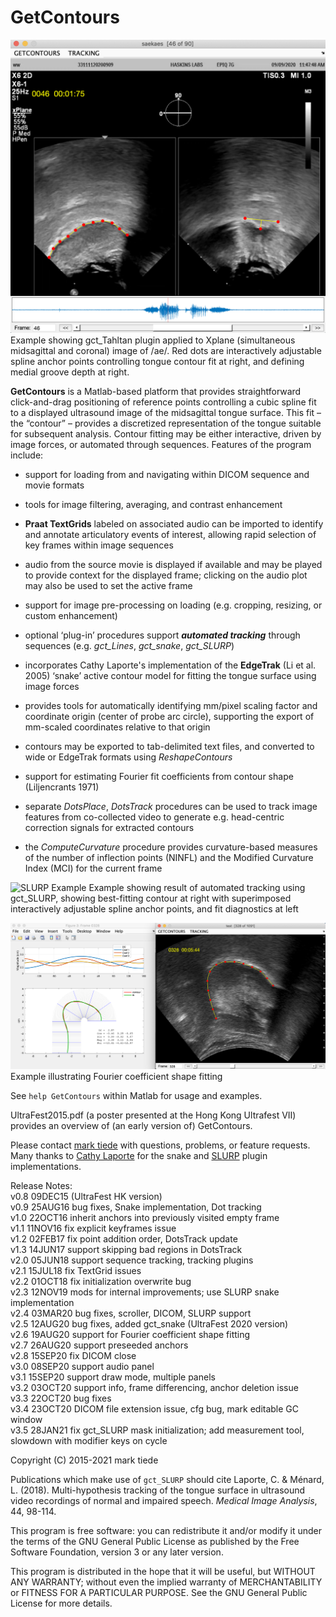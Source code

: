 GetContours  
==

![Tahltan Example](saekaes.png)
Example showing gct_Tahltan plugin applied to Xplane (simultaneous midsagittal and coronal) image of /ae/.  Red dots are interactively adjustable spline anchor points controlling tongue contour fit at right, and defining medial groove depth at right.

**GetContours** is a Matlab-based platform that provides straightforward click-and-drag positioning of reference points controlling a cubic spline fit to a displayed ultrasound image of the midsagittal tongue surface. This fit – the “contour” – provides a discretized representation of the tongue suitable for subsequent analysis. Contour fitting may be either interactive, driven by image forces, or automated through sequences. Features of the program include:

* support for loading from and navigating within DICOM sequence and movie formats

* tools for image filtering, averaging, and contrast enhancement

* **Praat TextGrids** labeled on associated audio can be imported to identify and
annotate articulatory events of interest, allowing rapid selection of key frames within image sequences

* audio from the source movie is displayed if available and may be played to provide context for the displayed frame; clicking on the audio plot may also be used to set the active frame

* support for image pre-processing on loading (e.g. cropping, resizing, or custom enhancement)

* optional ‘plug-in’ procedures support _**automated tracking**_ through sequences (e.g. _gct_Lines_, _gct_snake_, _gct_SLURP_)

* incorporates Cathy Laporte's implementation of the **EdgeTrak** (Li et al. 2005) ‘snake’ active contour model for fitting the tongue surface using image forces

* provides tools for automatically identifying mm/pixel scaling factor and coordinate origin (center of probe arc circle), supporting the export of mm-scaled coordinates relative to that origin

* contours may be exported to tab-delimited text files, and converted to wide or EdgeTrak formats using _ReshapeContours_

* support for estimating Fourier fit coefficients from contour shape (Liljencrants 1971)

* separate _DotsPlace_, _DotsTrack_ procedures can be used to track image features from co-collected video to generate e.g. head-centric correction signals for extracted contours

* the _ComputeCurvature_ procedure provides curvature-based measures of the number of inflection points (NINFL) and the Modified Curvature Index (MCI) for the current frame

![SLURP Example](SLURP.png)
Example showing result of automated tracking using gct_SLURP, showing best-fitting contour at right with superimposed interactively adjustable spline anchor points, and fit diagnostics at left

![SHAPE Example](SHAPE.png)
Example illustrating Fourier coefficient shape fitting

See `help GetContours` within Matlab for usage and examples.

UltraFest2015.pdf (a poster presented at the Hong Kong Ultrafest VII) provides an overview of (an early version of) GetContours.

Please contact [mark tiede](mailto:tiede@haskins.yale.edu) with questions, problems, or feature requests.  Many thanks to [Cathy Laporte](https://www.etsmtl.ca/Professeurs/calaporte/Accueil?lang=en-CA) for the snake and [SLURP](https://github.com/cathylaporte/SLURP) plugin implementations.

Release Notes:  
v0.8 09DEC15 (UltraFest HK version)  
v0.9 25AUG16 bug fixes, Snake implementation, Dot tracking  
v1.0 22OCT16 inherit anchors into previously visited empty frame  
v1.1 11NOV16 fix explicit keyframes issue  
v1.2 02FEB17 fix point addition order, DotsTrack update  
v1.3 14JUN17 support skipping bad regions in DotsTrack  
v2.0 05JUN18 support sequence tracking, tracking plugins  
v2.1 15JUL18 fix TextGrid issues  
v2.2 01OCT18 fix initialization overwrite bug  
v2.3 12NOV19 mods for internal improvements; use SLURP snake implementation  
v2.4 03MAR20 bug fixes, scroller, DICOM, SLURP support  
v2.5 12AUG20 bug fixes, added gct_snake (UltraFest 2020 version)  
v2.6 19AUG20 support for Fourier coefficient shape fitting  
v2.7 26AUG20 support preseeded anchors  
v2.8 15SEP20 fix DICOM close  
v3.0 08SEP20 support audio panel  
v3.1 15SEP20 support draw mode, multiple panels  
v3.2 03OCT20 support info, frame differencing, anchor deletion issue  
v3.3 22OCT20 bug fixes  
v3.4 23OCT20 DICOM file extension issue, cfg bug, mark editable GC window  
v3.5 28JAN21 fix gct_SLURP mask initialization; add measurement tool, slowdown with modifier keys on cycle  

Copyright (C) 2015-2021 mark tiede

Publications which make use of `gct_SLURP` should cite Laporte, C. & Ménard, L. (2018).
Multi-hypothesis tracking of the tongue surface in ultrasound video recordings of normal
and impaired speech.  _Medical Image Analysis_, 44, 98-114.

This program is free software: you can redistribute it and/or modify it under the terms of the GNU General Public License as published by the Free Software Foundation, version 3 or any later version.

This program is distributed in the hope that it will be useful, but WITHOUT ANY WARRANTY; without even the implied warranty of MERCHANTABILITY or FITNESS FOR A PARTICULAR PURPOSE. See the GNU General Public License for more details.
